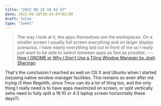 ```yaml
---
title: "2022 08 18 18 43 57"
date: 2022-08-18T18:43:57+02:00
draft: false
type: "tweet"
---
```


> The way I look at it, the apps themselves are the workspaces. On a smaller screen I usually full screen everything and on larger display scenarios, I have nearly everything laid out in front of me so I really just want to be able to switch between apps as fast as possible. --- [How I GNOME or Why I Don't Use a Tiling Window Manager by Josh Sherman](https://joshtronic.com/2018/09/09/why-i-dont-use-a-tiling-window-manager/)

That's the conclusion I reached as well on OS X and Ubuntu when I started (re)using native window manager facilities. This remains so even after me trying i3 then Regolith, since Tmux can do a lot of tiling too, and the only thing I really need is to have apps maximized on screen, or split vertically (who need to fully split a 16:10 or 4:3 laptop screen horizontally these days?).
